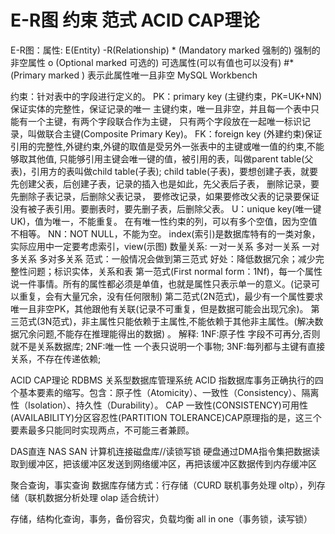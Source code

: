 E-R图 约束 范式  ACID CAP理论
===
E-R图：属性: E(Entity) -R(Relationship)
        * (Mandatory marked 强制的) 强制的非空属性
        o (Optional marked 可选的) 可选属性(可以有值也可以没有)
        #* (Primary marked ) 表示此属性唯一且非空
MySQL Workbench

约束：针对表中的字段进行定义的。
PK：primary key (主键约束，PK=UK+NN)保证实体的完整性，保证记录的唯一
    主键约束，唯一且非空，并且每一个表中只能有一个主键，有两个字段联合作为主键，
    只有两个字段放在一起唯一标识记录，叫做联合主键(Composite Primary Key)。
FK：foreign key (外建约束)保证引用的完整性,外键约束,外键的取值是受另外一张表中的主键或唯一值的约束,不能够取其他值,
    只能够引用主键会唯一键的值，被引用的表，叫做parent table(父表)，引用方的表叫做child table(子表);
    child table(子表)，要想创建子表，就要先创建父表，后创建子表，记录的插入也是如此，先父表后子表，
    删除记录，要先删除子表记录，后删除父表记录，
    要修改记录，如果要修改父表的记录要保证没有被子表引用。要删表时，要先删子表，后删除父表。 
U：unique key(唯一键 UK)，值为唯一，不能重复。
    在有唯一性约束的列，可以有多个空值，因为空值不相等。
NN：NOT NULL，不能为空。
    index(索引)是数据库特有的一类对象，实际应用中一定要考虑索引，view(示图)
    数量关系:    一对一关系
                       多对一关系
                        一对多关系
                       多对多关系
范式：一般情况会做到第三范式
 好处：降低数据冗余；减少完整性问题；标识实体，关系和表
    第一范式(First normal form：1Nf)，每一个属性说一件事情。所有的属性都必须是单值，也就是属性只表示单一的意义。(记录可以重复，会有大量冗余，没有任何限制)
    第二范式(2N范式)，最少有一个属性要求唯一且非空PK，其他跟他有关联(记录不可重复，但是数据可能会出现冗余)。
    第三范式(3N范式)，非主属性只能依赖于主属性,不能依赖于其他非主属性。(解决数据冗余问题,不能存在推理能得出的数据) 。
解释:
1NF:原子性 字段不可再分,否则就不是关系数据库;
2NF:唯一性 一个表只说明一个事物;
3NF:每列都与主键有直接关系，不存在传递依赖;


ACID CAP理论 
RDBMS 关系型数据库管理系统
ACID 指数据库事务正确执行的四个基本要素的缩写。包含：原子性（Atomicity）、一致性（Consistency）、隔离性（Isolation）、持久性（Durability）。
CAP 一致性(CONSISTENCY)可用性(AVAILABILITY)分区容忍性(PARTITION TOLERANCE)CAP原理指的是，这三个要素最多只能同时实现两点，不可能三者兼顾。
 
DAS直连 NAS SAN 计算机连接磁盘库//读锁写锁 
硬盘通过DMA指令集把数据读取到缓冲区，把该缓冲区发送到网络缓冲区，再把该缓冲区数据传到内存缓冲区
 
聚合查询，事实查询
数据库存储方式：行存储（CURD 联机事务处理 oltp），列存储（联机数据分析处理 olap 适合统计）
 
存储，结构化查询，事务，备份容灾，负载均衡 all in one（事务锁，读写锁）